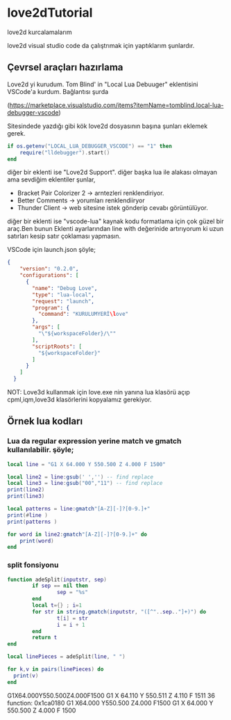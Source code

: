 # love2dTutorial
love2d kurcalamalarım

love2d visual studio code da çalıştrımak için yaptıklarım şunlardır.
## Çevrsel araçları hazırlama

Love2d yi kurudum. Tom Blind' in "Local Lua Debuuger" eklentisini VSCode'a kurdum. Bağlantısı şurda  

(https://marketplace.visualstudio.com/items?itemName=tomblind.local-lua-debugger-vscode)

Sitesindede yazdığı gibi kök love2d dosyasının başına şunları eklemek gerek.

```lua
if os.getenv("LOCAL_LUA_DEBUGGER_VSCODE") == "1" then
    require("lldebugger").start()
end 
```

diğer bir eklenti ise "Love2d Support".
diğer başka lua ile alakası olmayan ama sevdiğim eklentiler şunlar,
- Bracket Pair Colorizer 2 -> arntezleri renklendiriyor.
- Better Comments -> yorumları renklendiiryor
- Thunder Client -> web sitesine istek gönderip cevabı görüntülüyor.

diğer bir eklenti ise "vscode-lua" kaynak kodu formatlama için çok güzel bir araç.Ben bunun Eklenti ayarlarından line with değerinide artırıyorum ki uzun satırları kesip satır çoklaması yapmasın.

VSCode için launch.json şöyle;

```json
{
    "version": "0.2.0",
    "configurations": [
      {
        "name": "Debug Love",
        "type": "lua-local",
        "request": "launch",
        "program": {
          "command": "KURULUMYERİ\love"
        },
        "args": [
          "\"${workspaceFolder}/\""
        ],
        "scriptRoots": [
          "${workspaceFolder}"
        ]
      }
    ]
  }
 ```

  
  NOT: Love3d kullanmak için love.exe nin yanına lua klasörü açıp cpml,iqm,love3d klasörlerini kopyalamız gerekiyor.
  
  ## Örnek lua kodları
  
###  Lua da regular expression yerine match ve gmatch kullanılabilir. şöyle;
```lua
local line = "G1 X 64.000 Y 550.500 Z 4.000 F 1500"

local line2 = line:gsub(' ','') -- find replace
local line3 = line:gsub("00","11") -- find replace
print(line2)
print(line3) 

local patterns = line:gmatch"[A-Z][-]?[0-9.]+"
print(#line )
print(patterns )

for word in line2:gmatch"[A-Z][-]?[0-9.]+" do
    print(word)
end
```

### split fonsiyonu
```lua
function adeSplit(inputstr, sep)
        if sep == nil then
                sep = "%s"
        end
        local t={} ; i=1
        for str in string.gmatch(inputstr, "([^"..sep.."]+)") do
                t[i] = str
                i = i + 1
        end
        return t
end

local linePieces = adeSplit(line, " ") 

for k,v in pairs(linePieces) do
  print(v)
end
```


G1X64.000Y550.500Z4.000F1500
G1 X 64.110 Y 550.511 Z 4.110 F 1511
36
function: 0x1ca0180
G1
X64.000
Y550.500
Z4.000
F1500
G1
X
64.000
Y
550.500
Z
4.000
F
1500
